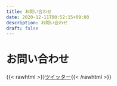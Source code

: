 ```yaml
---
title: お問い合わせ
date: 2020-12-11T00:52:15+09:00
description: お問い合わせ
draft: false
---
```


# お問い合わせ

{{< rawhtml >}}<a href="https://twitter.com/yuzuru_program" target="_blank" rel="noopener noreferrer">ツイッター</a>{{< /rawhtml >}}